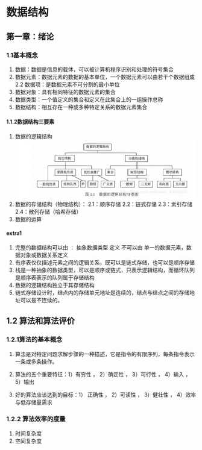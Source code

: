 # 数据结构

## 第一章：绪论

### 1.1基本概念

1. 数据：数据是信息的载体，可以被计算机程序识别和处理的符号集合
2. 数据元素：数据元素的数据的基本单位，一个数据元素可以由若干个数据组成
2.2 数据项：是数据元素不可分割的最小单位
3. 数据对象：具有相同特征的数据元素的集合
4. 数据类型：一个值定义的集合和定义在此集合上的一组操作总称
5. 数据结构：相互存在一种或多种特定关系的数据元素集合

#### 1.1.2数据结构三要素

1. 数据的逻辑结构
![Image text](/DS/img/%E6%95%B0%E6%8D%AE%E7%9A%84%E9%80%BB%E8%BE%91%E7%BB%93%E6%9E%84%E5%88%86%E7%B1%BB%E5%9B%BE.PNG)
2. 数据的存储结构（物理结构）：
        2.1：顺序存储
        2.2：链式存储
        2.3：索引存储
        2.4：散列存储（哈希存储）
3. 数据的运算

#### extra1
1. 完整的数据结构可以由 ： 抽象数据类型 定义     不可以由 单一的数据元素，数据对象或数据关系定义
2. 有序表仅仅描述元素之间的逻辑关系，既可以是链式存储，也可以是顺序存储
3. 栈是一种抽象的数据类型，可以是顺序或链式，只表示逻辑结构，而循环队列是顺序表表示的队列属于存储结构
4. 数据的逻辑结构独立于其存储结构
5. 链式存储设计时，结点内的存储单元地址是连续的，结点与结点之间的存储地址可以是不连续的。

## 1.2 算法和算法评价

### 1.2.1算法的基本概念

 1. 算法是对特定问题求解步骤的一种描述，它是指令的有限序列，每条指令表示一条或多条操作。

 2. 算法的五个重要特征：1）有穷性 ， 2）确定性 ， 3）可行性 ， 4）输入 ， 5）输出
 3. 好的算法应该达到的目标：1） 正确性 ， 2）可读性 ， 3）健壮性 ， 4）效率与低存储量需求

### 1.2.2 算法效率的度量

1. 时间复杂度
2. 空间复杂度



